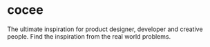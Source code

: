 # cocee
The ultimate inspiration for product designer, developer and creative people. Find the inspiration from the real world problems.
